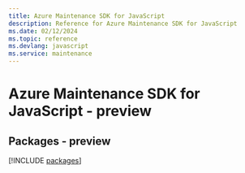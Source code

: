 ```yaml
---
title: Azure Maintenance SDK for JavaScript
description: Reference for Azure Maintenance SDK for JavaScript
ms.date: 02/12/2024
ms.topic: reference
ms.devlang: javascript
ms.service: maintenance
---
```

# Azure Maintenance SDK for JavaScript - preview
## Packages - preview
[!INCLUDE [packages](maintenance-index.md)]